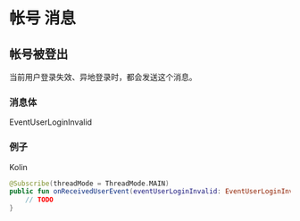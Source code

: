 # 帐号 消息

## 帐号被登出

当前用户登录失效、异地登录时，都会发送这个消息。

### 消息体

EventUserLoginInvalid
 
### 例子

Kolin

```kotlin
@Subscribe(threadMode = ThreadMode.MAIN)
public fun onReceivedUserEvent(eventUserLoginInvalid: EventUserLoginInvalid){
    // TODO        
}
``` 

